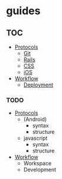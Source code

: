 guides
======

## TOC

* [Protocols](/protocols)
  * [Git](/protocols/git)
  * [Rails](/protocols/rails)
  * [CSS](/protocols/css)
  * [iOS](/protocols/ios)
* [Workflow](/workflow)
  * [Deployment](/workflow/deployment)


### TODO

* [Protocols](/protocols)
  * (Android)
    * syntax
    * structure
  * javascript
    * syntax
    * structure
* [Workflow](/workflow)
  * Workspace
  * Development
